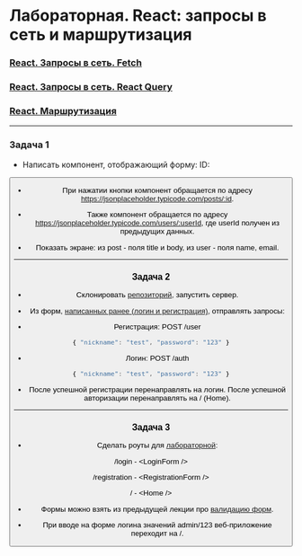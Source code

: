 # Лабораторная. React: запросы в сеть и маршрутизация

###  [React. Запросы в сеть. Fetch](https://dmitryweiner.github.io/web-lectures/React%20-%20Network.html)
###  [React. Запросы в сеть. React Query](https://dmitryweiner.github.io/web-lectures/React%20-%20Query.html)
###  [React. Маршрутизация](https://dmitryweiner.github.io/web-lectures/React%20-%20Router.html)

---

### Задача 1

* Написать компонент, отображающий форму:
ID:
<inpit width="200px"/>
<button text="Получить данные!"/>

* При нажатии кнопки компонент обращается по адресу https://jsonplaceholder.typicode.com/posts/:id.

* Также компонент обращается по адресу https://jsonplaceholder.typicode.com/users/:userId, где userId получен из предыдущих данных.

* Показать экране: из post - поля title и body, из user - поля name, email.

---

### Задача 2

* Склонировать [репозиторий](https://github.com/dmitryweiner/mini-chat-server), запустить сервер.

* Из форм, [написанных ранее (логин и регистрация)](https://dmitryweiner.github.io/web-lectures/React%20-%20Form%20validation.html), отправлять запросы:

* Регистрация: POST /user
```js
{ "nickname": "test", "password": "123" }
```

* Логин: POST /auth
```js
{ "nickname": "test", "password": "123" }
```

* После успешной регистрации перенаправлять на логин. После успешной авторизации перенаправлять на / (Home).

---

### Задача 3

* Сделать роуты для [лабораторной](https://github.com/dmitryweiner/web-lectures/blob/main/laba.md):

/login - \<LoginForm /\>

/registration - \<RegistrationForm /\>

/ - \<Home /\>

* Формы можно взять из предыдущей лекции про [валидацию форм](https://dmitryweiner.github.io/web-lectures/React%20-%20Form%20validation.html).
  
* При вводе на форме логина значений admin/123 веб-приложение переходит на /.
